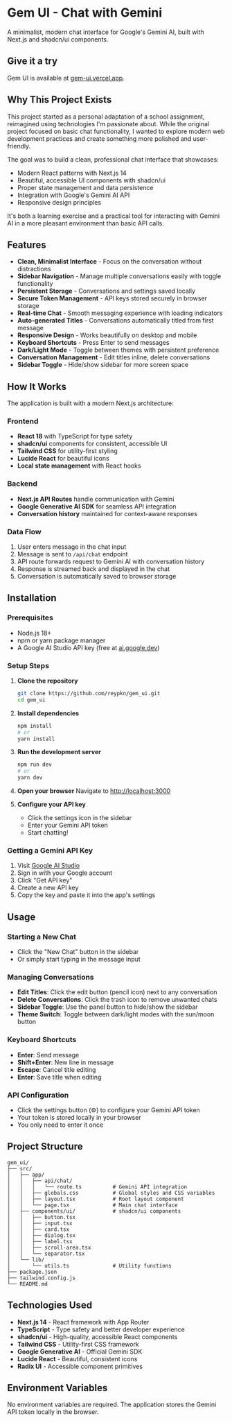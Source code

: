 # Gem UI - Chat with Gemini

A minimalist, modern chat interface for Google's Gemini AI, built with Next.js and shadcn/ui components.

## Give it a try

Gem UI is available at [gem-ui.vercel.app](https://gem-ui.vercel.app).

## Why This Project Exists

This project started as a personal adaptation of a school assignment, reimagined using technologies I'm passionate about. While the original project focused on basic chat functionality, I wanted to explore modern web development practices and create something more polished and user-friendly.

The goal was to build a clean, professional chat interface that showcases:
- Modern React patterns with Next.js 14
- Beautiful, accessible UI components with shadcn/ui
- Proper state management and data persistence
- Integration with Google's Gemini AI API
- Responsive design principles

It's both a learning exercise and a practical tool for interacting with Gemini AI in a more pleasant environment than basic API calls.

## Features

- **Clean, Minimalist Interface** - Focus on the conversation without distractions
- **Sidebar Navigation** - Manage multiple conversations easily with toggle functionality
- **Persistent Storage** - Conversations and settings saved locally
- **Secure Token Management** - API keys stored securely in browser storage
- **Real-time Chat** - Smooth messaging experience with loading indicators
- **Auto-generated Titles** - Conversations automatically titled from first message
- **Responsive Design** - Works beautifully on desktop and mobile
- **Keyboard Shortcuts** - Press Enter to send messages
- **Dark/Light Mode** - Toggle between themes with persistent preference
- **Conversation Management** - Edit titles inline, delete conversations
- **Sidebar Toggle** - Hide/show sidebar for more screen space

## How It Works

The application is built with a modern Next.js architecture:

### Frontend
- **React 18** with TypeScript for type safety
- **shadcn/ui** components for consistent, accessible UI
- **Tailwind CSS** for utility-first styling
- **Lucide React** for beautiful icons
- **Local state management** with React hooks

### Backend
- **Next.js API Routes** handle communication with Gemini
- **Google Generative AI SDK** for seamless API integration
- **Conversation history** maintained for context-aware responses

### Data Flow
1. User enters message in the chat input
2. Message is sent to `/api/chat` endpoint
3. API route forwards request to Gemini AI with conversation history
4. Response is streamed back and displayed in the chat
5. Conversation is automatically saved to browser storage

## Installation

### Prerequisites
- Node.js 18+ 
- npm or yarn package manager
- A Google AI Studio API key (free at [ai.google.dev](https://ai.google.dev))

### Setup Steps

1. **Clone the repository**
   ```bash
   git clone https://github.com/reypkn/gem_ui.git
   cd gem_ui
   ```

2. **Install dependencies**
   ```bash
   npm install
   # or
   yarn install
   ```

3. **Run the development server**
   ```bash
   npm run dev
   # or
   yarn dev
   ```

4. **Open your browser**
   Navigate to [http://localhost:3000](http://localhost:3000)

5. **Configure your API key**
   - Click the settings icon in the sidebar
   - Enter your Gemini API token
   - Start chatting!

### Getting a Gemini API Key

1. Visit [Google AI Studio](https://ai.google.dev)
2. Sign in with your Google account
3. Click "Get API key" 
4. Create a new API key
5. Copy the key and paste it into the app's settings

## Usage

### Starting a New Chat
- Click the "New Chat" button in the sidebar
- Or simply start typing in the message input

### Managing Conversations
- **Edit Titles**: Click the edit button (pencil icon) next to any conversation
- **Delete Conversations**: Click the trash icon to remove unwanted chats
- **Sidebar Toggle**: Use the panel button to hide/show the sidebar
- **Theme Switch**: Toggle between dark/light modes with the sun/moon button

### Keyboard Shortcuts
- **Enter**: Send message
- **Shift+Enter**: New line in message
- **Escape**: Cancel title editing
- **Enter**: Save title when editing

### API Configuration
- Click the settings button (⚙️) to configure your Gemini API token
- Your token is stored locally in your browser
- You only need to enter it once

## Project Structure

```
gem_ui/
├── src/
│   ├── app/
│   │   ├── api/chat/
│   │   │   └── route.ts          # Gemini API integration
│   │   ├── globals.css           # Global styles and CSS variables
│   │   ├── layout.tsx            # Root layout component
│   │   └── page.tsx              # Main chat interface
│   ├── components/ui/            # shadcn/ui components
│   │   ├── button.tsx
│   │   ├── input.tsx
│   │   ├── card.tsx
│   │   ├── dialog.tsx
│   │   ├── label.tsx
│   │   ├── scroll-area.tsx
│   │   └── separator.tsx
│   └── lib/
│       └── utils.ts              # Utility functions
├── package.json
├── tailwind.config.js
└── README.md
```

## Technologies Used

- **Next.js 14** - React framework with App Router
- **TypeScript** - Type safety and better developer experience
- **shadcn/ui** - High-quality, accessible React components
- **Tailwind CSS** - Utility-first CSS framework
- **Google Generative AI** - Official Gemini SDK
- **Lucide React** - Beautiful, consistent icons
- **Radix UI** - Accessible component primitives

## Environment Variables

No environment variables are required. The application stores the Gemini API token locally in the browser.
